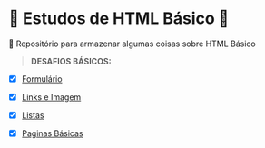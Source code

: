 # 🧠 Estudos de HTML Básico 🧠
🦆 Repositório para armazenar algumas coisas sobre HTML Básico

>**DESAFIOS BÁSICOS:**

- [x] [Formulário](https://github.com/viinicius-medeiross/COURSE-CAPGEMINI-HTML-BASIC/blob/main/formulario.html)
- [x] [Links e Imagem](https://github.com/viinicius-medeiross/COURSE-CAPGEMINI-HTML-BASIC/blob/main/linksImg.html)
- [x] [Listas](https://github.com/viinicius-medeiross/COURSE-CAPGEMINI-HTML-BASIC/blob/main/listas.html)
- [x] [Paginas Básicas](https://github.com/viinicius-medeiross/COURSE-CAPGEMINI-HTML-BASIC/blob/main/paginaSimples.html)

